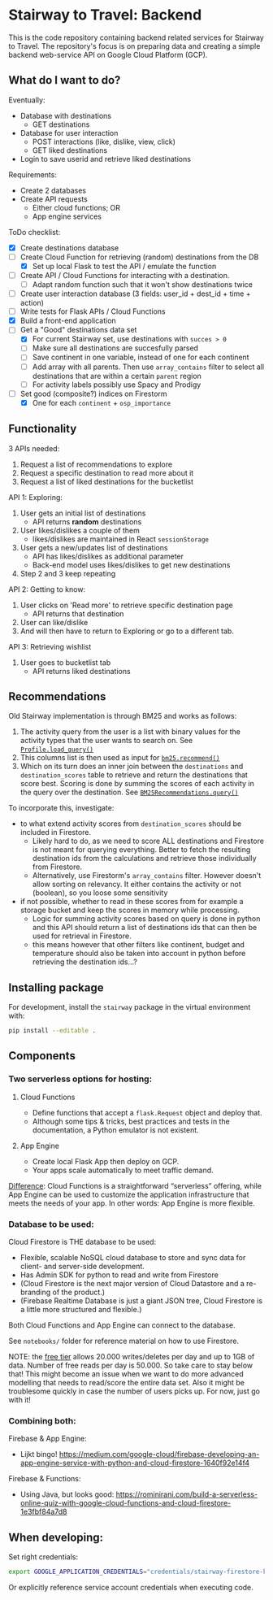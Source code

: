 # Stairway to Travel: Backend

This is the code repository containing backend related services for Stairway
to Travel. The repository's focus is on preparing data and creating a simple
backend web-service API on Google Cloud Platform (GCP).

## What do I want to do?

Eventually:
- Database with destinations
    - GET destinations
- Database for user interaction
    - POST interactions (like, dislike, view, click)
    - GET liked destinations
- Login to save userid and retrieve liked destinations

Requirements:
- Create 2 databases
- Create API requests
    - Either cloud functions; OR
    - App engine services

ToDo checklist:
- [x] Create destinations database
- [ ] Create Cloud Function for retrieving (random) destinations from the DB
    - [x] Set up local Flask to test the API / emulate the function
- [ ] Create API / Cloud Functions for interacting with a destination.
    - [ ] Adapt random function such that it won't show destinations twice
- [ ] Create user interaction database (3 fields: user_id + dest_id + time + action)
- [ ] Write tests for Flask APIs / Cloud Functions
- [x] Build a front-end application
- [ ] Get a "Good" destinations data set
    - [x] For current Stairway set, use destinations with `succes > 0`
    - [ ] Make sure all destinations are succesfully parsed
    - [ ] Save continent in one variable, instead of one for each continent
    - [ ] Add array with all parents. Then use `array_contains` filter
    to select all destinations that are within a certain `parent` region
    - [ ] For activity labels possibly use Spacy and Prodigy
- [ ] Set good (composite?) indices on Firestorm
    - [x] One for each `continent` + `osp_importance`

## Functionality

3 APIs needed:
1. Request a list of recommendations to explore
2. Request a specific destination to read more about it
3. Request a list of liked destinations for the bucketlist

API 1: Exploring:
1. User gets an initial list of destinations
    - API returns **random** destinations
2. User likes/dislikes a couple of them
    - likes/dislikes are maintained in React `sessionStorage`
3. User gets a new/updates list of destinations
    - API has likes/dislikes as additional parameter
    - Back-end model uses likes/dislikes to get new destinations
4. Step 2 and 3 keep repeating

API 2: Getting to know:
1. User clicks on 'Read more' to retrieve specific destination page
    - API returns that destination
2. User can like/dislike
3. And will then have to return to Exploring or go to a different tab.

API 3: Retrieving wishlist
1. User goes to bucketlist tab
    - API returns liked destinations


## Recommendations

Old Stairway implementation is through BM25 and works as follows:
1. The activity query from the user is a list with binary values for the
activity types that the user wants to search on. See
[`Profile.load_query()`](https://github.com/Braamling/project_travel/blob/432b21d7df96de3e456541d893d1f7a03a631836/REST_API/project_travel/classes/profile.py)
2. This columns list is then used as input for
[`bm25.recommend()`](https://github.com/Braamling/project_travel/blob/432b21d7df96de3e456541d893d1f7a03a631836/REST_API/project_travel/controllers/recommend.py)
3. Which on its turn does an inner join between the `destinations` and
`destination_scores` table to retrieve and return the destinations that
score best. Scoring is done by summing the scores of each activity in
the query over the destination.
See [`BM25Recommendations.query()`](https://github.com/Braamling/project_travel/blob/432b21d7df96de3e456541d893d1f7a03a631836/REST_API/project_travel/dao/bm25Recommendations.py)

To incorporate this, investigate:
- to what extend activity scores from `destination_scores` should be
included in Firestore.
    - Likely hard to do, as we need to score ALL destinations and
    Firestore is not meant for querying everything. Better to fetch the
    resulting destination ids from the calculations and retrieve those
    individually from Firestore.
    - Alternatively, use Firestorm's `array_contains` filter. However
    doesn't allow sorting on relevancy. It either contains the activity
    or not (boolean), so you loose some sensitivity
- if not possible, whether to read in these scores from for example a
storage bucket and keep the scores in memory while processing.
    - Logic for summing activity scores based on query is done in python
    and this API should return a list of destinations ids that can then
    be used for retrieval in Firestore.
    - this means however that other filters like continent, budget and
    temperature should also be taken into account in python before
    retrieving the destination ids...?


## Installing package

For development, install the `stairway` package in the virtual
environment with:

```bash
pip install --editable .
```

## Components

### Two serverless options for hosting:

1. Cloud Functions
    - Define functions that accept a `flask.Request` object and deploy that.
    - Although some tips & tricks, best practices and tests in the documentation, a Python emulator is not existent.

2. App Engine
    - Create local Flask App then deploy on GCP.
    - Your apps scale automatically to meet traffic demand.

[Difference](https://www.quora.com/Whats-the-difference-between-Cloud-Functions-and-App-Engine-in-Google-Cloud):
Cloud Functions is a straightforward “serverless” offering, while App Engine can be used to customize
the application infrastructure that meets the needs of your app. In other words: App Engine is more flexible.

### Database to be used:

Cloud Firestore is THE database to be used:
- Flexible, scalable NoSQL cloud database to store and sync data for client- and server-side development.
- Has Admin SDK for python to read and write from Firestore
- (Cloud Firestore is the next major version of Cloud Datastore and a re- branding of the product.)
- (Firebase Realtime Database is just a giant JSON tree, Cloud Firestore is a little more structured and flexible.)

Both Cloud Functions and App Engine can connect to the database.

See `notebooks/` folder for reference material on how to use Firestore.

NOTE: the [free tier](https://firebase.google.com/docs/firestore/quotas) allows 20.000 writes/deletes per day and up to
1GB of data. Number of free reads per day is 50.000. So take care to stay below that! This might become an issue when
we want to do more advanced modelling that needs to read/score the entire data set. Also it might be troublesome quickly
in case the number of users picks up. For now, just go with it!



### Combining both:

Firebase & App Engine:
- Lijkt bingo! https://medium.com/google-cloud/firebase-developing-an-app-engine-service-with-python-and-cloud-firestore-1640f92e14f4

Firebase & Functions:
- Using Java, but looks good: https://rominirani.com/build-a-serverless-online-quiz-with-google-cloud-functions-and-cloud-firestore-1e3fbf84a7d8



## When developing:

Set right credentials:

```bash
export GOOGLE_APPLICATION_CREDENTIALS="credentials/stairway-firestore-key.json"
```

Or explicitly reference service account credentials when executing code.
